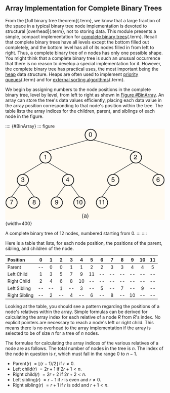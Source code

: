 
## Array Implementation for Complete Binary Trees

From the [full binary tree theorem]{.term}, 
we know that a large fraction of the space in a typical
binary tree node implementation is devoted to structural
[overhead]{.term}, not to storing data. This
module presents a simple, compact implementation for
[complete binary trees](#complete-binary-tree){.term}. Recall that complete binary trees have all levels except
the bottom filled out completely, and the bottom level has all of its
nodes filled in from left to right. Thus, a complete binary tree of $n$
nodes has only one possible shape. You might think that a complete
binary tree is such an unusual occurrence that there is no reason to
develop a special implementation for it. However, the complete binary
tree has practical uses, the most important being the
[heap](#heaps-and-priority-queues) data structure. Heaps
are often used to implement
[priority queues](#priority-queue){.term} and
for [external sorting algorithms](#external-sort){.term}.

We begin by assigning numbers to the node positions in the complete
binary tree, level by level, from left to right as shown in 
[Figure #BinArray](#BinArray). An array can store the
tree's data values efficiently, placing each data value in the array
position corresponding to that node's position within the tree. The
table lists the array indices for the children, parent, and siblings of
each node in the figure.

:::: {#BinArray}
::: figure
![Complete binary tree node numbering](images/BinArray.png){width=400}

A complete binary tree of 12 nodes, numbered starting from 0.
:::
::::

Here is a table that lists, for each node position, the positions of the
parent, sibling, and children of the node.


| Position      | 0  |  1 |  2 |  3 |  4 |  5 |  6 |  7 |  8 |  9 | 10 | 11 |
|:--------------|:--:|:--:|:--:|:--:|:--:|:--:|:--:|:--:|:--:|:--:|:--:|:--:|
| Parent        | -- |  0 |  0 |  1 |  1 |  2 |  2 |  3 |  3 |  4 |  4 |  5 |
| Left Child    | 1  |  3 |  5 |  7 |  9 | 11 | -- | -- | -- | -- | -- | -- |
| Right Child   | 2  |  4 |  6 |  8 | 10 | -- | -- | -- | -- | -- | -- | -- |
| Left Sibling  | -- | -- |  1 | -- |  3 | -- | 5  | -- |  7 | -- |  9 | -- |
| Right Sibling | -- |  2 | -- |  4 | -- |  6 | -- |  8 | -- | 10 | -- | -- |

Looking at the table, you should see a pattern regarding the positions
of a node's relatives within the array. Simple formulas can be derived
for calculating the array index for each relative of a node $R$ from
$R$'s index. No explicit pointers are necessary to reach a node's left
or right child. This means there is no overhead to the array
implementation if the array is selected to be of size $n$ for a tree of
$n$ nodes.

The formulae for calculating the array indices of the various relatives
of a node are as follows. The total number of nodes in the tree is $n$.
The index of the node in question is $r$, which must fall in the range 0
to $n-1$.

-   Parent($r$) $= \lfloor(r - 1)/2\rfloor$ if $r \neq 0$.
-   Left child($r$) $= 2r + 1$ if $2r + 1 < n$.
-   Right child($r$) $= 2r + 2$ if $2r + 2 < n$.
-   Left sibling($r$) $= r - 1$ if $r$ is even and $r \neq 0$.
-   Right sibling($r$) $= r + 1$ if $r$ is odd and $r + 1 < n$.

<avembed id="CompleteFIB" src="Binary/CompleteFIB.html" type="ka" name="Complete Tree Exercise"/>
